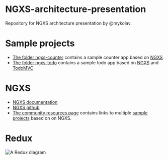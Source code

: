 # NGXS-architecture-presentation
Repository for NGXS architecture presentation by @mykolav.

# Sample projects

- [The folder ngxs-counter](./ngxs-counter) contains a sample counter app based on [NGXS](https://www.ngxs.io/)
- [The folder ngxs-todo](./ngxs-counter) contains a sample todo app based on [NGXS](https://www.ngxs.io/) and [TodoMVC](https://todomvc.com/)

# NGXS

- [NGXS documentation](https://www.ngxs.io/)
- [NGXS github](https://github.com/ngxs/store)
- [The community resources page](https://www.ngxs.io/community/projects) contains links to multiple [sample projects](https://www.ngxs.io/community/projects#projects) based on on NGXS.

# Redux

![A Redux diagram](./redux-async-data-flow-diagram.gif)
